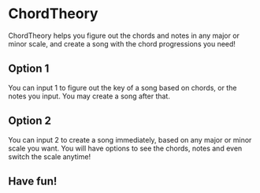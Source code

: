 # ChordTheory
ChordTheory helps you figure out the chords and notes in any major or minor scale, and create a song with the chord progressions you need!

## Option 1
You can input 1 to figure out the key of a song based on chords, or the notes you input. You may create a song after that.

## Option 2
You can input 2 to create a song immediately, based on any major or minor scale you want. You will have options to see the chords, notes and even switch the scale anytime!

## Have fun!
